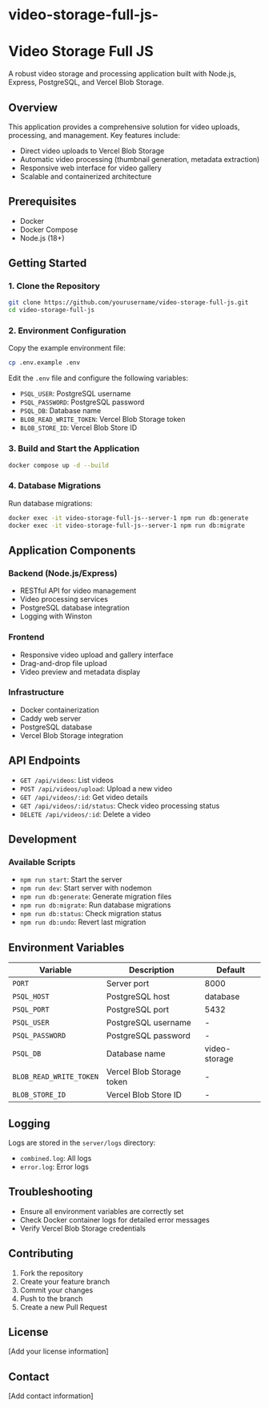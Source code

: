 # video-storage-full-js-

# Video Storage Full JS

A robust video storage and processing application built with Node.js, Express, PostgreSQL, and Vercel Blob Storage.

## Overview

This application provides a comprehensive solution for video uploads, processing, and management. Key features include:
- Direct video uploads to Vercel Blob Storage
- Automatic video processing (thumbnail generation, metadata extraction)
- Responsive web interface for video gallery
- Scalable and containerized architecture

## Prerequisites

- Docker
- Docker Compose
- Node.js (18+)

## Getting Started

### 1. Clone the Repository

```bash
git clone https://github.com/yourusername/video-storage-full-js.git
cd video-storage-full-js
```

### 2. Environment Configuration

Copy the example environment file:

```bash
cp .env.example .env
```

Edit the `.env` file and configure the following variables:
- `PSQL_USER`: PostgreSQL username
- `PSQL_PASSWORD`: PostgreSQL password
- `PSQL_DB`: Database name
- `BLOB_READ_WRITE_TOKEN`: Vercel Blob Storage token
- `BLOB_STORE_ID`: Vercel Blob Store ID

### 3. Build and Start the Application

```bash
docker compose up -d --build
```

### 4. Database Migrations

Run database migrations:

```bash
docker exec -it video-storage-full-js--server-1 npm run db:generate
docker exec -it video-storage-full-js--server-1 npm run db:migrate
```

## Application Components

### Backend (Node.js/Express)
- RESTful API for video management
- Video processing services
- PostgreSQL database integration
- Logging with Winston

### Frontend
- Responsive video upload and gallery interface
- Drag-and-drop file upload
- Video preview and metadata display

### Infrastructure
- Docker containerization
- Caddy web server
- PostgreSQL database
- Vercel Blob Storage integration

## API Endpoints

- `GET /api/videos`: List videos
- `POST /api/videos/upload`: Upload a new video
- `GET /api/videos/:id`: Get video details
- `GET /api/videos/:id/status`: Check video processing status
- `DELETE /api/videos/:id`: Delete a video

## Development

### Available Scripts

- `npm run start`: Start the server
- `npm run dev`: Start server with nodemon
- `npm run db:generate`: Generate migration files
- `npm run db:migrate`: Run database migrations
- `npm run db:status`: Check migration status
- `npm run db:undo`: Revert last migration

## Environment Variables

| Variable | Description | Default |
|----------|-------------|---------|
| `PORT` | Server port | 8000 |
| `PSQL_HOST` | PostgreSQL host | database |
| `PSQL_PORT` | PostgreSQL port | 5432 |
| `PSQL_USER` | PostgreSQL username | - |
| `PSQL_PASSWORD` | PostgreSQL password | - |
| `PSQL_DB` | Database name | video-storage |
| `BLOB_READ_WRITE_TOKEN` | Vercel Blob Storage token | - |
| `BLOB_STORE_ID` | Vercel Blob Store ID | - |

## Logging

Logs are stored in the `server/logs` directory:
- `combined.log`: All logs
- `error.log`: Error logs

## Troubleshooting

- Ensure all environment variables are correctly set
- Check Docker container logs for detailed error messages
- Verify Vercel Blob Storage credentials

## Contributing

1. Fork the repository
2. Create your feature branch
3. Commit your changes
4. Push to the branch
5. Create a new Pull Request

## License

[Add your license information]

## Contact

[Add contact information]